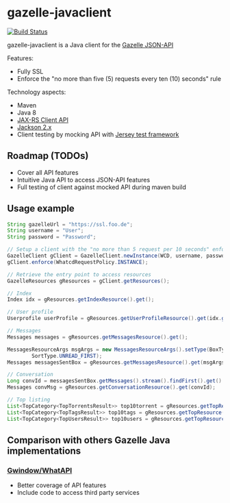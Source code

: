 # gazelle-javaclient

[![Build Status](https://snap-ci.com/k942/gazelle-javaclient/branch/master/build_image)](https://snap-ci.com/k942/gazelle-javaclient/branch/master)

gazelle-javaclient is a Java client for the [Gazelle JSON-API](https://github.com/WhatCD/Gazelle/wiki/JSON-API-Documentation)

Features:
- Fully SSL 
- Enforce the "no more than five (5) requests every ten (10) seconds" rule

Technology aspects:
- Maven
- Java 8
- [JAX-RS Client API](https://jersey.java.net/documentation/2.17/client.html)
- [Jackson 2.x](https://jersey.java.net/documentation/2.17/media.html)
- Client testing by mocking API with [Jersey test framework](https://jersey.java.net/documentation/2.17/test-framework.html)

## Roadmap (TODOs)
- Cover all API features
- Intuitive Java API to access JSON-API features
- Full testing of client against mocked API during maven build

## Usage example
```Java
String gazelleUrl = "https://ssl.foo.de";
String username = "User";
String password = "Password";

// Setup a client with the "no more than 5 request per 10 seconds" enforced
GazelleClient gClient = GazelleClient.newInstance(WCD, username, password);
gClient.enforce(WhatcdRequestPolicy.INSTANCE);

// Retrieve the entry point to access resources
GazelleResources gResources = gClient.getResources();

// Index
Index idx = gResources.getIndexResource().get();

// User profile
Userprofile userProfile = gResources.getUserProfileResource().get(idx.getId());

// Messages
Messages messages = gResources.getMessagesResource().get();

MessagesResourceArgs msgArgs = new MessagesResourceArgs().setType(BoxType.SENTBOX).setSort(
		SortType.UNREAD_FIRST);
Messages messagesSentBox = gResources.getMessagesResource().get(msgArgs);

// Conversation
Long convId = messagesSentBox.getMessages().stream().findFirst().get().getConvId();
Messages convMsg = gResources.getConversationResource().get(convId);

// Top listing
List<TopCategory<TopTorrentsResult>> top10torrent = gResources.getTopResource().getTorrents(10);
List<TopCategory<TopTagsResult>> top10tags = gResources.getTopResource().getTags(10);
List<TopCategory<TopUsersResult>> top10users = gResources.getTopResource().getUsers(10);
```

## Comparison with others Gazelle Java implementations

### [Gwindow/WhatAPI](https://github.com/Gwindow/WhatAPI)
- Better coverage of API features
- Include code to access third party services

